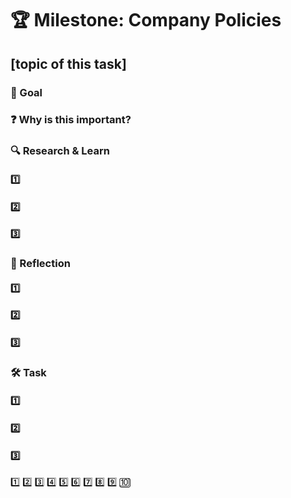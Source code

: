 # 🏆 Milestone: Company Policies

## [topic of this task]

### 🎯 Goal

### ❓ Why is this important?

### 🔍 Research & Learn

#### 1️⃣

#### 2️⃣

#### 3️⃣

### 📝 Reflection

#### 1️⃣

#### 2️⃣

#### 3️⃣

### 🛠️ Task

#### 1️⃣

#### 2️⃣

#### 3️⃣

1️⃣
2️⃣
3️⃣
4️⃣
5️⃣
6️⃣
7️⃣
8️⃣
9️⃣
🔟
